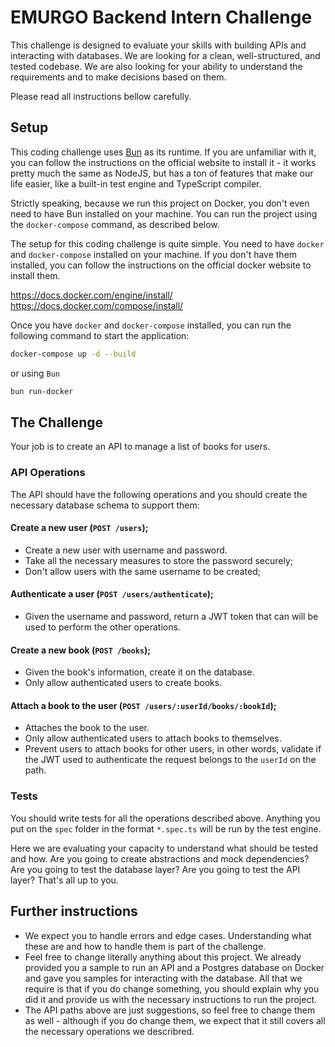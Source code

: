 # EMURGO Backend Intern Challenge

This challenge is designed to evaluate your skills with building APIs and interacting with databases. We are looking for a clean, well-structured, and tested codebase. We are also looking for your ability to understand the requirements and to make decisions based on them.

Please read all instructions bellow carefully.

## Setup
This coding challenge uses [Bun](https://bun.sh/) as its runtime. If you are unfamiliar with it, you can follow the instructions on the official website to install it - it works pretty much the same as NodeJS, but has a ton of features that make our life easier, like a built-in test engine and TypeScript compiler.

Strictly speaking, because we run this project on Docker, you don't even need to have Bun installed on your machine. You can run the project using the `docker-compose` command, as described below.

The setup for this coding challenge is quite simple. You need to have `docker` and `docker-compose` installed on your machine. If you don't have them installed, you can follow the instructions on the official docker website to install them.

https://docs.docker.com/engine/install/
https://docs.docker.com/compose/install/

Once you have `docker` and `docker-compose` installed, you can run the following command to start the application:

```bash
docker-compose up -d --build
```

or using `Bun`

```bash
bun run-docker
```

## The Challenge
Your job is to create an API to manage a list of books for users.

### API Operations
The API should have the following operations and you should create the necessary database schema to support them:

#### Create a new user (`POST /users`);
- Create a new user with username and password.
- Take all the necessary measures to store the password securely;
- Don't allow users with the same username to be created;

#### Authenticate a user (`POST /users/authenticate`);
- Given the username and password, return a JWT token that can will be used to perform the other operations.

#### Create a new book (`POST /books`);
- Given the book's information, create it on the database.
- Only allow authenticated users to create books.

#### Attach a book to the user (`POST /users/:userId/books/:bookId`);
- Attaches the book to the user.
- Only allow authenticated users to attach books to themselves.
- Prevent users to attach books for other users, in other words, validate if the JWT used to authenticate the request belongs to the `userId` on the path.

### Tests
You should write tests for all the operations described above. Anything you put on the `spec` folder in the format `*.spec.ts` will be run by the test engine.

Here we are evaluating your capacity to understand what should be tested and how. Are you going to create abstractions and mock dependencies? Are you going to test the database layer? Are you going to test the API layer? That's all up to you.

## Further instructions
- We expect you to handle errors and edge cases. Understanding what these are and how to handle them is part of the challenge.
- Feel free to change literally anything about this project. We already provided you a sample to run an API and a Postgres database on Docker and gave you samples for interacting with the database. All that we require is that if you do change something, you should explain why you did it and provide us with the necessary instructions to run the project.
- The API paths above are just suggestions, so feel free to change them as well - although if you do change them, we expect that it still covers all the necessary operations we describred.